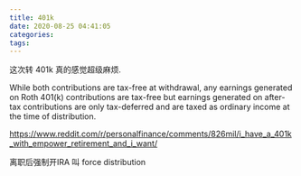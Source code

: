```yaml
---
title: 401k
date: 2020-08-25 04:41:05
categories:
tags:
---
```


这次转 401k 真的感觉超级麻烦.

While both contributions are tax-free at withdrawal, any earnings generated on Roth 401(k) contributions are tax-free but earnings generated on after-tax contributions are only tax-deferred and are taxed as ordinary income at the time of distribution.

https://www.reddit.com/r/personalfinance/comments/826mil/i_have_a_401k_with_empower_retirement_and_i_want/

离职后强制开IRA 叫 force distribution
